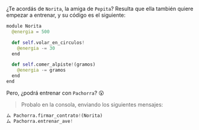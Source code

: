 ¿Te acordás de `Norita`, la amiga de `Pepita`? Resulta que ella también quiere empezar a entrenar, y su código es el siguiente:

```python
module Norita
  @energia = 500

  def self.volar_en_circulos!
    @energia -= 30
  end

  def self.comer_alpiste!(gramos)
    @energia -= gramos
  end
end
```

Pero, ¿podrá entrenar con `Pachorra`? :open_mouth:

> Probalo en la consola, enviando los siguientes mensajes:
>
```python
ム Pachorra.firmar_contrato!(Norita)
ム Pachorra.entrenar_ave!
```
